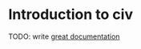 # Introduction to civ

TODO: write [great documentation](http://jacobian.org/writing/great-documentation/what-to-write/)
